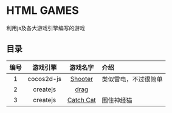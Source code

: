 # HTML GAMES

利用js及各大游戏引擎编写的游戏

## 目录

| 编号 | 游戏引擎 | 游戏名字 | 介绍 |
|:---:|:---:|:---:|:---|
|1|cocos2d-js|[Shooter](https://github.com/zx648383079/Html5-Game/tree/shooter)|类似雷电，不过很简单|
|2|createjs|[drag](https://github.com/zx648383079/Html5-Game/tree/drag)||
|3|createjs|[Catch Cat](https://github.com/zx648383079/Html5-Game/tree/Catch-Cat)|围住神经猫|
